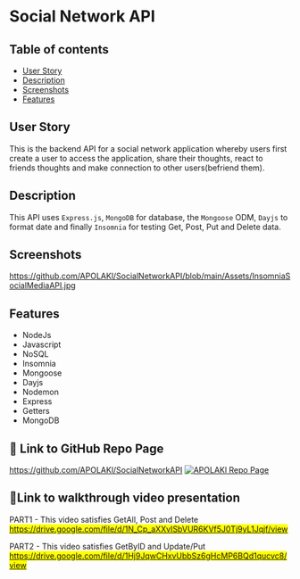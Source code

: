 # Social Network API

## Table of contents
* [User Story](#user-story)
* [Description](#description)
* [Screenshots](#screenshots)
* [Features](#features)


## User Story

This is the backend API for a social network application whereby users first create a user to access the application, share their thoughts, react to friends thoughts and make connection to other users(befriend them).

## Description

This API uses `Express.js`, `MongoDB` for database, the `Mongoose` ODM, `Dayjs` to format date and finally `Insomnia` for testing Get, Post, Put and Delete data.


## Screenshots

https://github.com/APOLAKl/SocialNetworkAPI/blob/main/Assets/InsomniaSocialMediaAPI.jpg


## Features
* NodeJs
* Javascript
* NoSQL
* Insomnia
* Mongoose
* Dayjs
* Nodemon
* Express
* Getters
* MongoDB


## 🔗 Link to GitHub Repo Page
https://github.com/APOLAKl/SocialNetworkAPI   [![APOLAKl Repo Page](https://img.shields.io/github/stars/APOLAKl/SocialNetworkAPI?style=social)](https://github.com/APOLAKl/SocialNetworkAPI)

## 🔗Link to walkthrough video presentation

PART1 - This video satisfies GetAll, Post and Delete
<mark>https://drive.google.com/file/d/1N_Cp_aXXvISbVUR6KVf5J0Tj9yL1Jqjf/view</mark>

PART2 - This video satisfies GetByID and Update/Put
<mark>https://drive.google.com/file/d/1Hj9JqwCHxvUbbSz6gHcMP6BQd1qucvc8/view</mark>

